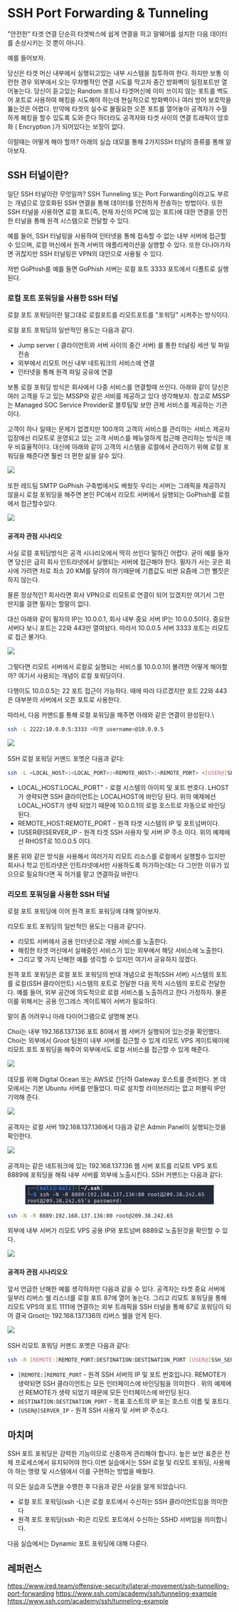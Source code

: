 # SSH Port Forwarding & Tunneling

"안전한" 타겟 연결 단순히 타겟박스에 쉽게 연결을 하고 말웨어를 설치한 다음 데이터를 손상시키는 것 뿐이 아니다.

예를 들어보자.

당신은 타겟 머신 내부에서 실행되고있는 내부 시스템을 침투하여 한다. 하지만 보통 이런한 경우 외부에서 오는 무차별적인 연결 시도를 막고자 중간 방화벽이 일정포트만 열어놓는다. 당신이 듣고있는 Random 포트나 타겟머신에 이미 쓰이지 않는 포트를 백도어 포트로 사용하여 해킹을 시도해야 하는데 현실적으로 방화벽이나 여러 방어 보호막을 뚫는것은 어렵다. 만약에 타겟의 실수로 불필요한 오픈 포트를 열어놓아 공격자가 수월하게 해킹을 할수 있도록 도와 준다 하더라도 공격자와 타겟 사이의 연결 트래픽이 암호화 ( Encryption )가 되어있다는 보장이 없다.

이럴때는 어떻게 해야 할까? 아래의 실습 데모를 통해 2가지SSH 터널의 종류를 통해 알아보자.

## SSH 터널이란?

일단 SSH 터널이란 무엇일까? SSH Tunneling 또는 Port Forwarding이라고도 부르는 개념으로 암호화된 SSH 연결을 통해 데이터를 안전하게 전송하는 방법이다. 또한 SSH 터널을 사용하면 로컬 포트(즉, 현재 자신의 PC에 있는 포트)에 대한 연결을 안전한 터널을 통해 원격 시스템으로 전달할 수 있다.

예를 들어, SSH 터널링을 사용하여 인터넷을 통해 접속할 수 없는 내부 서버에 접근할 수 있으며, 로컬 머신에서 원격 서버의 애플리케이션을 실행할 수 있다. 또한 더나아가자면 귀찮지만 SSH 터널링은 VPN의 대안으로 사용될 수 있다.

저번 GoPhish를 예를 들면 GoPhish 서버는 로컬 포트 3333 포트에서 디폴트로 실행된다.

### 로컬 포트 포워딩을 사용한 SSH 터널

로컬 포트 포워딩이란 말그대로 로컬포트를 리모트포트를 "포워딩" 시켜주는 방식이다.

로컬 포트 ​​포워딩의 일반적인 용도는 다음과 같다.

* Jump server ( 클라이언트와 서버 사이의 중간 서버) 를 통한 터널링 세션 및 파일 전송
* 외부에서 리모트 머신 내부 네트워크의 서비스에 연결
* 인터넷을 통해 원격 파일 공유에 연결

보통 로컬 포워딩 방식은 회사에서 다중 서비스를 연결할때 쓰인다. 아래와 같이 당신은 여러 고객을 두고 있는 MSSP와 같은 서비를 제공하고 있다 생각해보자. 참고로 MSSP는 Managed SOC Service Provider로 블루팀및 보안 관제 서비스를 제공하는 기관이다.

고객이 하나 일때는 문제가 없겠지만 100개의 고객의 서비스를 관리하는 서비스 제공자 입장에선 리모트로 운영되고 있는 고객 서비스를 메뉴얼하게 접근해 관리하는 방식은 매우 비효율적이다. 대신에 아래와 같이 고객의 시스템을 로컬에서 관리하기 위해 로컬 포워딩을 해준다면 훨씬 더 편한 삶을 살수 있다.

![](<../obsidian\_resources/Pasted image 20230423111447.png>)

또한 레드팀 SMTP GoPhish 구축법에서도 배웠듯 우리는 서버는 그래픽을 제공하지 않을시 로컬 포워딩을 해주면 본인 PC에서 리모트 서버에서 실행되는 GoPhish를 로컬에서 접근할수있다.

![](<../obsidian\_resources/Pasted image 20230423103534.png>)

#### 공격자 관점 시나리오

사실 로컬 포워딩방식은 공격 시나리오에서 딱히 쓰인다 말하긴 어렵다. 굳이 예를 들자면 당신은 급히 회사 인트라넷에서 실행되는 서버에 접근해야 한다. 필자가 사는 곳은 회사에 가려면 차로 최소 20 KM를 달려야 하기때문에 기름값도 비싼 요즘에 그런 뻘짓은 하지 않는다.

물론 정상적인? 회사라면 회사 VPN으로 리모트로 연결이 되어 있겠지만 여기서 그런 딴지를 걸면 필자는 할말이 없다.

대신 아래와 같이 필자의 IP는 10.0.0.1, 회사 내부 중요 서버 IP는 10.0.0.5이다. 중요한 서버다 보니 포트는 22와 443만 열여놨다. 따라서 10.0.0.5 서버 3333 포트는 리모트로 접근 불가다.

![](<../obsidian\_resources/Pasted image 20230423113146.png>)

그렇다면 리모트 서버에서 로컬로 실행되는 서비스를 10.0.0.1이 볼려면 어떻게 해야할까? 여기서 사용되는 개념이 로컬 포워딩이다.

다행이도 10.0.0.5는 22 포트 접근이 가능하다. 때에 따라 다르겠지만 포트 22와 443은 대부분의 서버에서 오픈 포트로 사용한다.

따라서, 다음 커맨드를 통해 로컬 포워딩을 해주면 아래와 같은 연결이 완성된다.\\

```sh
ssh -L 2222:10.0.0.5:3333 <타겟 username>@10.0.0.5
```

![](<../obsidian\_resources/Pasted image 20230423115839.png>)

SSH 로컬 포워딩 커맨드 포멧은 다음과 같다:

```sh
ssh -L <LOCAL_HOST>:<LOCAL_PORT>:<REMOTE_HOST>:<REMOTE_PORT> <[USER@]SERVER_IP> 
```

* LOCAL\_HOST:LOCAL\_PORT" - 로컬 시스템의 아이피 및 포트 번호다. LHOST가 생략되면 SSH 클라이언트는 LOCALHOST에 바인딩 된다. 위의 예제에선 LOCAL\_HOST가 생략 되었기 때문에 10.0.0.1의 로컬 호스트로 자동으로 바인딩 된다.
* REMOTE\_HOST:REMOTE\_PORT - 원격 타겟 시스템의 IP 및 포트넘버이다.
* \[USER@]SERVER\_IP - 원격 타겟 SSH 사용자 및 서버 IP 주소 이다. 위의 예제에선 RHOST로 10.0.0.5 이다.

물론 위와 같은 방식을 사용해서 여러가지 리모트 리소스를 로컬에서 실행할수 있지만 회사나 학교 인트라넷은 인트라넷에서만 사용하도록 허가하는데는 다 그만한 이유가 있으므로 필요하다면 꼭 허가를 맡고 연결하길 바란다.

### 리모트 포워딩을 사용한 SSH 터널

로컬 포트 포워딩에 이어 원격 포트 포워딩에 대해 알아보자.

리모트 포트 ​​포워딩의 일반적인 용도는 다음과 같다다.

* 리모트 서버에서 공용 인터넷으로 개발 서비스를 노출한다.
* 해킹한 타겟 머신에서 실해중인 서비스가 있는 외부에서 해당 서비스에 노출한다.
* 그리고 몇 가지 난해한 예를 생각할 수 있지만 여기서 공유하지 않겠다.

원격 포트 포워딩은 로컬 포트 ​​포워딩의 반대 개념으로 원격(SSH 서버) 시스템의 포트를 로컬(SSH 클라이언트) 시스템의 포트로 전달한 다음 목적 시스템의 포트로 전달한다. 예를 들어, 외부 공간에 의도적으로 로컬 서비스를 노출하려고 한다 가정하자. 물론 이를 위해서는 공용 인그레스 게이트웨이 서버가 필요하다.

말이 좀 어려우니 아래 다이어그램으로 설명해 본다.

Choi는 내부 192.168.137.136 포트 80에서 웹 서버가 실행되어 있는것을 확인했다. Choi는 외부에서 Groot 팀원이 내부 서버를 접근할 수 있게 리모트 VPS 게이트웨이에 리모트 포트 포워딩을 해주어 외부에서도 로컬 서비스를 접근할 수 있게 해준다.

![](<../obsidian\_resources/Pasted image 20230423152135.png>)

데모를 위해 Digital Ocean 또는 AWS로 간단하 Gateway 호스트를 준비한다. 본 데모에서는 기본 Ubuntu 서버를 만들었다. 따로 설치할 라이브러리는 없고 퍼블릭 IP만 기억해 준다.

![](<../obsidian\_resources/Pasted image 20230422195639.png>)

공격자는 로컬 서버 192.168.137.136에서 다음과 같은 Admin Panel이 실행되는것을 확인한다.

![](<../obsidian\_resources/Pasted image 20230423150920.png>)

공격자는 같은 네트워크에 있는 192.168.137.136 웹 서버 포트를 리모트 VPS 포트 8889에 포워딩을 해줘 내부 서버를 외부에 노출시킨다. SSH 커맨드는 다음과 같다:&#x20;

<figure><img src="../obsidian_resources/Pasted image 20230423151213.png" alt=""><figcaption></figcaption></figure>

```sh
ssh -N -R 8889:192.168.137.136:80 root@209.38.242.65
```

외부에 내부 서버가 리모트 VPS 공용 IP와 포트넘버 8889로 노출된것을 확인할 수 있다.

![](<../obsidian\_resources/Pasted image 20230423151148.png>)

#### 공격자 관점 시나리오오

앞서 언급한 난해한 예를 생각하자만 다음과 같을 수 있다. 공격자는 타겟 중요 서버에 일부러 리버스 쉘 리스너를 로컬 포트 87에 열어 놓는다. 그리고 리모트 포워딩을 통해 리모트 VPS의 포트 1111에 연결하는 외부 트래픽을 SSH 터널을 통해 87로 포워딩이 되어 결국 Groot는 192.168.137.136의 리버스 쉘을 얻게 된다.

![](<../obsidian\_resources/Pasted image 20230423154942.png>)

SSH 리모트 포워딩 커맨드 포멧은 다음과 같다:

```sh
ssh -R [REMOTE:]REMOTE_PORT:DESTINATION:DESTINATION_PORT [USER@]SSH_SERVER
```

* `[REMOTE:]REMOTE_PORT` - 원격 SSH 서버의 IP 및 포트 번호입니다. REMOTE가 생략되면 SSH 클라이언트는 모든 인터페이스에 바인딩됨을 의미한다 . 위의 예제에선 REMOTE가 생략 되었기 때문에 모든 인터페이스에 바인딩 된다.
* `DESTINATION:DESTINATION_PORT` - 목표 호스트의 IP 또는 호스트 이름 및 포트다.
* `[USER@]SERVER_IP` - 원격 SSH 사용자 및 서버 IP 주소다.

## 마치며

SSH 포트 포워딩은 강력한 기능이므로 신중하게 관리해야 합니다. 높은 보안 표준은 전체 프로세스에서 유지되어야 한다.이번 실습에서는 SSH 로컬 및 리모트 포워딩, 사용해야 하는 명령 및 시스템에서 이를 구현하는 방법을 배웠다.

이 모든 실습과 도면을 수행한 후 다음과 같은 사실을 알게 되었습니다.

* 로컬 포트 포워딩(ssh -L)은 로컬 포트에서 수신하는 SSH 클라이언트임을 의미한다
* 원격 포트 포워딩(ssh -R)은 리모트 포트에서 수신하는 SSHD 서버임을 의미합니다.

다음 실습에서는 Dynamic 포트 포워딩에 대해 다룬다.

## 레퍼런스

https://www.ired.team/offensive-security/lateral-movement/ssh-tunnelling-port-forwarding https://www.ssh.com/academy/ssh/tunneling-example https://www.ssh.com/academy/ssh/tunneling-example
